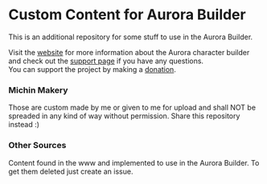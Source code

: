 # Custom Content for Aurora Builder
This is an additional repository for some stuff to use in the Aurora Builder.

Visit the [website](http://www.aurorabuilder.com "Aurora Website") for more information about the Aurora character builder and check out the [support page](http://www.aurorabuilder.com/support "Aurora Support Page") if you have any questions.<br> You can support the project by making a [donation](https://aurorabuilder.com/donate/).

### Michin Makery
Those are custom made by me or given to me for upload and shall NOT be spreaded in any kind of way without permission. Share this repository instead :)

### Other Sources
Content found in the www and implemented to use in the Aurora Builder. To get them deleted just create an issue.
